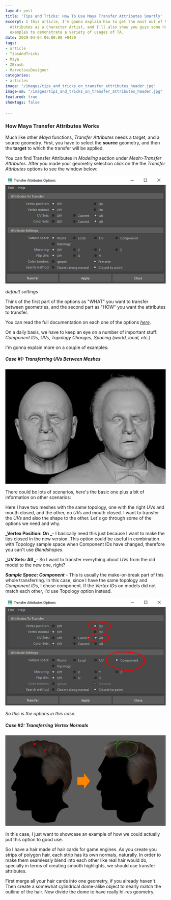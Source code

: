 ```yaml
---
layout: post
title: 'Tips and Tricks: How To Use Maya Transfer Attributes Smartly'
excerpt: I this article, I'm gonna explain how to get the most out of Maya's Transfer
  Attributes as a Character Artist, and I'll also show you guys some hopefully useful
  examples to demonstrate a variety of usages of TA.
date: 2020-04-04 00:00:00 +0430
tags:
- article
- TipsAndTricks
- Maya
- ZBrush
- MarvelousDesigner
categories:
- articles
image: "/images/tips_and_tricks_on_transfer_attributes_header.jpg"
image-sm: "/images/tips_and_tricks_on_transfer_attributes_header.jpg"
featured: true
showtags: false

---
```

### How Maya Transfer Attributes Works

Much like other _Maya_ functions, _Transfer Attributes_ needs a target, and a source geometry. First, you have to select the **source** geometry, and then the **target** to which the transfer will be applied.

You can find Transfer Attributes in _Modeling_ section under _Mesh_>_Transfer Attributes_. After you made your geometry selection click on the the _Transfer Attributes_ options to see the window below:

![](/images/01_transfer_attributes_options.jpg)

_default settings_

Think of the first part of the options as "WHAT" you want to transfer between geometries, and the second part as "HOW" you want the attributes to transfer.

You can read the full documentation on each one of the options [_here_](https://knowledge.autodesk.com/support/maya/learn-explore/caas/CloudHelp/cloudhelp/2018/ENU/Maya-Modeling/files/GUID-76D5F064-C5A1-4310-B72A-788AB5C9A25B-htm.html "Transfer attributes between meshes").

On a daily basis, we have to keep an eye on a number of important stuff: _Component IDs_, _UVs_, _Topology Changes_, _Spacing_ _(world, local, etc.)_

I'm gonna explain more on a couple of examples:

##### Case #1: Transferring UVs Between Meshes

![](/images/02_transfer_attributes_case_1.jpg)

There could be lots of scenarios, here's the basic one plus a bit of information on other scenarios:

Here I have two meshes with the same topology, one with the right _UVs_ and mouth closed, and the other, no _UVs_ and mouth closed. I want to transfer the _UVs_ and also the shape to the other. Let's go through some of the options we need and why.

**_Vertex Position: On _**- I basically need this just because I want to make the lips closed in the new version. This option could be useful in combination with Topology sample space when Component IDs have changed, therefore you can't use _Blendshapes_.

**_UV Sets: All _**- So I want to transfer everything about _UVs_ from the old model to the new one, right?

**_Sample Space: Component_** - This is usually the make-or-break part of this whole transferring. In this case, since I have the same topology and _Component IDs_, I chose component. If the _Vertex IDs_ on models did not match each other, I'd use Topology option instead.

![](/images/03_transfer_attributes_case_1_options.jpg)

_So this is the options in this case._

##### Case #2: Transferring Vertex Normals

![](/images/04_transfer_attributes_case_2.jpg)

In this case, I just want to showcase an example of how we could actually put this option to good use.

So I have a hair made of hair cards for game engines. As you create you strips of polygon hair, each strip has its own normals, naturally. In order to make them seamlessly blend into each other like real hair would do, specially in terms of creating smooth highlights, we should use transfer attributes.

First merge all your hair cards into one geometry, if you already haven't. Then create a somewhat cylindrical dome-alike object to nearly match the outline of the hair. Now divide the dome to have really hi-res geometry.